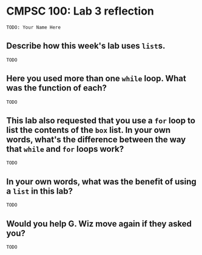 # CMPSC 100: Lab 3 reflection

`TODO: Your Name Here`

## Describe how this week's lab uses `list`s.

`TODO`

## Here you used more than one `while` loop. What was the function of each?

`TODO`

## This lab also requested that you use a `for` loop to list the contents of the `box` list. In your own words, what's the difference between the way that `while` and `for` loops work?

`TODO`

## In your own words, what was the benefit of using a `list` in this lab?

`TODO`

## Would you help G. Wiz move again if they asked you?

`TODO`
